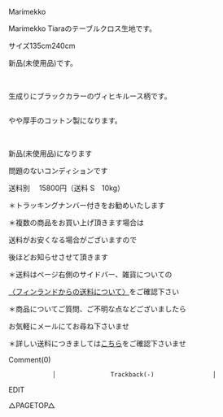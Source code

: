 <link rel="stylesheet" type="text/css" href="/assets/css/styles.css">

Marimekko

Marimekko Tiaraのテーブルクロス生地です。

サイズ135cm240cm　

新品(未使用品)です。

<img alt="" src="http://blog.cnobi.jp/v1/blog/user/71e35865e9e62f3f9d70420d6124d2ab/1680012950"/> 

<img alt="" src="http://blog.cnobi.jp/v1/blog/user/71e35865e9e62f3f9d70420d6124d2ab/1680012944"/> 

生成りにブラックカラーのヴィヒキルース柄です。

<img alt="" src="http://blog.cnobi.jp/v1/blog/user/71e35865e9e62f3f9d70420d6124d2ab/1680012945"/>

やや厚手のコットン製になります。

<img alt="" src="http://blog.cnobi.jp/v1/blog/user/71e35865e9e62f3f9d70420d6124d2ab/1680012946"/> 

<img alt="" src="http://blog.cnobi.jp/v1/blog/user/71e35865e9e62f3f9d70420d6124d2ab/1680012948"/> 

<img alt="" src="http://blog.cnobi.jp/v1/blog/user/71e35865e9e62f3f9d70420d6124d2ab/1680012947"/> 

新品(未使用品)になります

問題のないコンディションです

送料別　 15800円（送料 S　10kg）

＊トラッキングナンバー付きをお勧めいたします

＊複数の商品をお買い上げ頂きます場合は

送料がお安くなる場合がございますので

後ほどお知らせさせて頂きます

＊送料はページ右側のサイドバー、雑貨についての

[〈フィンランドからの送料について〉](https://dkzakka.github.io/2005/03/31/雑貨について.html)をご確認下さい

＊商品についてご質問、ご不明な点などございましたら

お気軽にメールにてお尋ね下さいませ

＊詳しい送料につきましては[こちら](http://dkzakka.blog.shinobi.jp/Entry/3385/)をご確認下さいませ

 

 

 

 

Comment(0)
					
				│				Trackback(-)				│
EDIT

 

△PAGETOP△